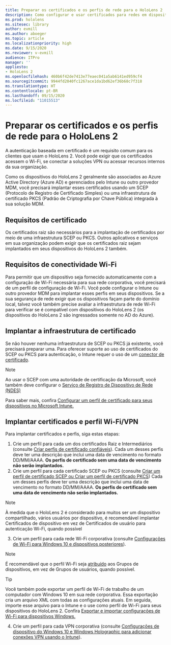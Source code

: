 ```yaml
---
title: Preparar os certificados e os perfis de rede para o HoloLens 2
description: Como configurar e usar certificados para redes em dispositivos do HoloLens 2
ms.prod: hololens
ms.sitesec: library
author: evmill
ms.author: aboeger
ms.topic: article
ms.localizationpriority: high
ms.date: 9/15/2020
ms.reviewer: v-evmill
audience: ITPro
manager: ''
appliesto:
- HoloLens 2
ms.openlocfilehash: 460b6f42de7413e77eaec041a5ab6141ed959cf4
ms.sourcegitcommit: 9944fd2040fc1267ace1da1bd62ef36b68c7f318
ms.translationtype: HT
ms.contentlocale: pt-BR
ms.lasthandoff: 09/15/2020
ms.locfileid: "11015513"
---
```

# Preparar os certificados e os perfis de rede para o HoloLens 2

A autenticação baseada em certificado é um requisito comum para os clientes que usam o HoloLens 2. Você pode exigir que os certificados acessem o Wi-Fi, se conectar a soluções VPN ou acessar recursos internos da sua organização.

Como os dispositivos do HoloLens 2 geralmente são associados ao Azure Active Directory (Azure AD) e gerenciados pelo Intune ou outro provedor MDM, você precisará implantar esses certificados usando um SCEP (Protocolo de Registro de Certificado Simples) ou uma infraestrutura de certificado PKCS (Padrão de Criptografia por Chave Pública) integrada à sua solução MDM.

## Requisitos de certificado
Os certificados raiz são necessários para a implantação de certificados por meio de uma infraestrutura SCEP ou PKCS. Outros aplicativos e serviços em sua organização podem exigir que os certificados raiz sejam implantados em seus dispositivos do HoloLens 2 também. 

## Requisitos de conectividade Wi-Fi
Para permitir que um dispositivo seja fornecido automaticamente com a configuração de Wi-Fi necessária para sua rede corporativa, você precisará de um perfil de configuração de Wi-Fi. Você pode configurar o Intune ou outro provedor MDM para implantar esses perfis em seus dispositivos. Se a sua segurança de rede exigir que os dispositivos façam parte do domínio local, talvez você também precise avaliar a infraestrutura de rede Wi-Fi para verificar se é compatível com dispositivos do HoloLens 2 (os dispositivos do HoloLens 2 são ingressados somente no AD do Azure).

## Implantar a infraestrutura de certificado
Se não houver nenhuma infraestrutura de SCEP ou PKCS já existente, você precisará preparar uma. Para oferecer suporte ao uso de certificados do SCEP ou PKCS para autenticação, o Intune requer o uso de um [conector de certificado](https://docs.microsoft.com/mem/intune/protect/certificate-connectors).

> [!NOTE]
> Ao usar o SCEP com uma autoridade de certificação da Microsoft, você também deve configurar o [Serviço de Registro de Dispositivo de Rede (NDES)](https://docs.microsoft.com/mem/intune/protect/certificates-scep-configure#set-up-ndes)

Para saber mais, confira [Configurar um perfil de certificado para seus dispositivos no Microsoft Intune.](https://docs.microsoft.com/intune/certificates-configure)

## Implantar certificados e perfil Wi-Fi/VPN
Para implantar certificados e perfis, siga estas etapas:
1.  Crie um perfil para cada um dos certificados Raiz e Intermediários (consulte [Criar perfis de certificado confiáveis](https://docs.microsoft.com/intune/protect/certificates-configure#create-trusted-certificate-profiles)). Cada um desses perfis deve ter uma descrição que inclui uma data de vencimento no formato DD/MM/AAAA. **Os perfis de certificado sem uma data de vencimento não serão implantados.**
1.  Crie um perfil para cada certificado SCEP ou PKCS (consulte [Criar um perfil de certificado SCEP ou Criar um perfil de certificado PKCS](https://docs.microsoft.com/intune/protect/certficates-pfx-configure#create-a-pkcs-certificate-profile)) Cada um desses perfis deve ter uma descrição que inclui uma data de vencimento no formato DD/MM/AAAA. **Os perfis de certificado sem uma data de vencimento não serão implantados.**

> [!NOTE]
> À medida que o HoloLens 2 é considerado para muitos ser um dispositivo compartilhado, vários usuários por dispositivo, é recomendável implantar Certificados de dispositivo em vez de Certificados de usuário para autenticação Wi-Fi, quando possível

3.  Crie um perfil para cada rede Wi-Fi corporativa (consulte [Configurações de Wi-Fi para Windows 10 e dispositivos posteriores](https://docs.microsoft.com/intune/wi-fi-settings-windows)). 
> [!NOTE]
> É recomendável que o perfil Wi-Fi seja [atribuído](https://docs.microsoft.com/mem/intune/configuration/device-profile-assign) aos Grupos de dispositivos, em vez de Grupos de usuários, quando possível. 

> [!TIP]
> Você também pode exportar um perfil de Wi-Fi de trabalho de um computador com Windows 10 em sua rede corporativa. Essa exportação cria um arquivo XML com todas as configurações atuais. Em seguida, importe esse arquivo para o Intune e o use como perfil de Wi-Fi para seus dispositivos do HoloLens 2. Confira [Exportar e importar configurações de Wi-Fi para dispositivos Windows.](https://docs.microsoft.com/mem/intune/configuration/wi-fi-settings-import-windows-8-1)

4.  Crie um perfil para cada VPN corporativa (consulte [Configurações de dispositivo do Windows 10 e Windows Holographic para adicionar conexões VPN usando o Intune](https://docs.microsoft.com/intune/vpn-settings-windows-10)).




